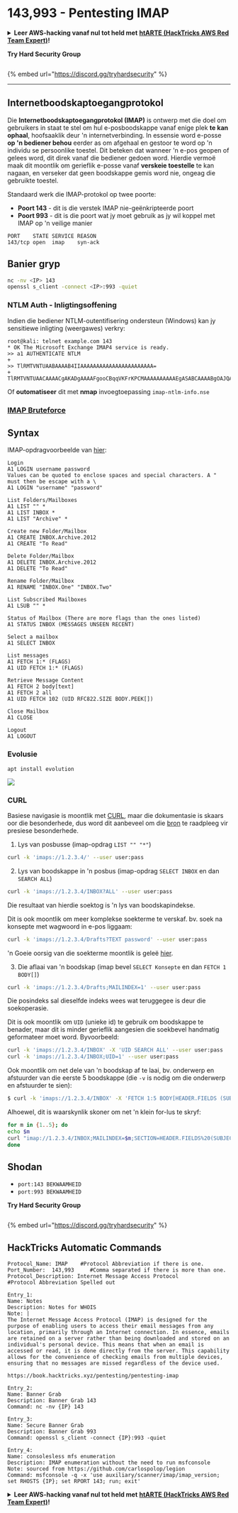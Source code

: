 # 143,993 - Pentesting IMAP

<details>

<summary><strong>Leer AWS-hacking vanaf nul tot held met</strong> <a href="https://training.hacktricks.xyz/courses/arte"><strong>htARTE (HackTricks AWS Red Team Expert)</strong></a><strong>!</strong></summary>

Ander maniere om HackTricks te ondersteun:

* As jy wil sien dat jou **maatskappy geadverteer word in HackTricks** of **HackTricks aflaai in PDF-formaat** Kyk na die [**INSKRYWINGSPLANNE**](https://github.com/sponsors/carlospolop)!
* Kry die [**amptelike PEASS & HackTricks swag**](https://peass.creator-spring.com)
* Ontdek [**Die PEASS Familie**](https://opensea.io/collection/the-peass-family), ons versameling van eksklusiewe [**NFTs**](https://opensea.io/collection/the-peass-family)
* **Sluit aan by die** 💬 [**Discord-groep**](https://discord.gg/hRep4RUj7f) of die [**telegram-groep**](https://t.me/peass) of **volg** ons op **Twitter** 🐦 [**@carlospolopm**](https://twitter.com/hacktricks\_live)**.**
* **Deel jou haktruuks deur PR's in te dien by die** [**HackTricks**](https://github.com/carlospolop/hacktricks) en [**HackTricks Cloud**](https://github.com/carlospolop/hacktricks-cloud) github-opslag.

</details>

**Try Hard Security Group**

<figure><img src="/.gitbook/assets/telegram-cloud-document-1-5159108904864449420.jpg" alt=""><figcaption></figcaption></figure>

{% embed url="https://discord.gg/tryhardsecurity" %}

***

## Internetboodskaptoegangprotokol

Die **Internetboodskaptoegangprotokol (IMAP)** is ontwerp met die doel om gebruikers in staat te stel om hul e-posboodskappe vanaf enige plek **te kan ophaal**, hoofsaaklik deur 'n internetverbinding. In essensie word e-posse **op 'n bediener behou** eerder as om afgehaal en gestoor te word op 'n individu se persoonlike toestel. Dit beteken dat wanneer 'n e-pos geopen of gelees word, dit direk vanaf die bediener gedoen word. Hierdie vermoë maak dit moontlik om gerieflik e-posse vanaf **verskeie toestelle** te kan nagaan, en verseker dat geen boodskappe gemis word nie, ongeag die gebruikte toestel.

Standaard werk die IMAP-protokol op twee poorte:

* **Poort 143** - dit is die verstek IMAP nie-geënkripteerde poort
* **Poort 993** - dit is die poort wat jy moet gebruik as jy wil koppel met IMAP op 'n veilige manier
```
PORT    STATE SERVICE REASON
143/tcp open  imap    syn-ack
```
## Banier gryp
```bash
nc -nv <IP> 143
openssl s_client -connect <IP>:993 -quiet
```
### NTLM Auth - Inligtingsoffening

Indien die bediener NTLM-outentifisering ondersteun (Windows) kan jy sensitiewe inligting (weergawes) verkry:
```
root@kali: telnet example.com 143
* OK The Microsoft Exchange IMAP4 service is ready.
>> a1 AUTHENTICATE NTLM
+
>> TlRMTVNTUAABAAAAB4IIAAAAAAAAAAAAAAAAAAAAAAA=
+ TlRMTVNTUAACAAAACgAKADgAAAAFgooCBqqVKFrKPCMAAAAAAAAAAEgASABCAAAABgOAJQAAAA9JAEkAUwAwADEAAgAKAEkASQBTADAAMQABAAoASQBJAFMAMAAxAAQACgBJAEkAUwAwADEAAwAKAEkASQBTADAAMQAHAAgAHwMI0VPy1QEAAAAA
```
Of **outomatiseer** dit met **nmap** invoegtoepassing `imap-ntlm-info.nse`

### [IMAP Bruteforce](../generic-methodologies-and-resources/brute-force.md#imap)

## Syntax

IMAP-opdragvoorbeelde van [hier](https://donsutherland.org/crib/imap):
```
Login
A1 LOGIN username password
Values can be quoted to enclose spaces and special characters. A " must then be escape with a \
A1 LOGIN "username" "password"

List Folders/Mailboxes
A1 LIST "" *
A1 LIST INBOX *
A1 LIST "Archive" *

Create new Folder/Mailbox
A1 CREATE INBOX.Archive.2012
A1 CREATE "To Read"

Delete Folder/Mailbox
A1 DELETE INBOX.Archive.2012
A1 DELETE "To Read"

Rename Folder/Mailbox
A1 RENAME "INBOX.One" "INBOX.Two"

List Subscribed Mailboxes
A1 LSUB "" *

Status of Mailbox (There are more flags than the ones listed)
A1 STATUS INBOX (MESSAGES UNSEEN RECENT)

Select a mailbox
A1 SELECT INBOX

List messages
A1 FETCH 1:* (FLAGS)
A1 UID FETCH 1:* (FLAGS)

Retrieve Message Content
A1 FETCH 2 body[text]
A1 FETCH 2 all
A1 UID FETCH 102 (UID RFC822.SIZE BODY.PEEK[])

Close Mailbox
A1 CLOSE

Logout
A1 LOGOUT
```
### Evolusie
```
apt install evolution
```
![](<../.gitbook/assets/image (528).png>)

### CURL

Basiese navigasie is moontlik met [CURL](https://ec.haxx.se/usingcurl/usingcurl-reademail#imap), maar die dokumentasie is skaars oor die besonderhede, dus word dit aanbeveel om die [bron](https://github.com/curl/curl/blob/master/lib/imap.c) te raadpleeg vir presiese besonderhede.

1. Lys van posbusse (imap-opdrag `LIST "" "*"`)
```bash
curl -k 'imaps://1.2.3.4/' --user user:pass
```
2. Lys van boodskappe in 'n posbus (imap-opdrag `SELECT INBOX` en dan `SEARCH ALL`)
```bash
curl -k 'imaps://1.2.3.4/INBOX?ALL' --user user:pass
```
Die resultaat van hierdie soektog is 'n lys van boodskapindekse.

Dit is ook moontlik om meer komplekse soekterme te verskaf. bv. soek na konsepte met wagwoord in e-pos liggaam:
```bash
curl -k 'imaps://1.2.3.4/Drafts?TEXT password' --user user:pass
```
'n Goeie oorsig van die soekterme moontlik is geleë [hier](https://www.atmail.com/blog/imap-commands/).

3. Die aflaai van 'n boodskap (imap bevel `SELECT Konsepte` en dan `FETCH 1 BODY[]`)
```bash
curl -k 'imaps://1.2.3.4/Drafts;MAILINDEX=1' --user user:pass
```
Die posindeks sal dieselfde indeks wees wat teruggegee is deur die soekoperasie.

Dit is ook moontlik om `UID` (unieke id) te gebruik om boodskappe te benader, maar dit is minder gerieflik aangesien die soekbevel handmatig geformateer moet word. Byvoorbeeld:
```bash
curl -k 'imaps://1.2.3.4/INBOX' -X 'UID SEARCH ALL' --user user:pass
curl -k 'imaps://1.2.3.4/INBOX;UID=1' --user user:pass
```
Ook moontlik om net dele van 'n boodskap af te laai, bv. onderwerp en afstuurder van die eerste 5 boodskappe (die `-v` is nodig om die onderwerp en afstuurder te sien):
```bash
$ curl -k 'imaps://1.2.3.4/INBOX' -X 'FETCH 1:5 BODY[HEADER.FIELDS (SUBJECT FROM)]' --user user:pass -v 2>&1 | grep '^<'
```
Alhoewel, dit is waarskynlik skoner om net 'n klein for-lus te skryf:
```bash
for m in {1..5}; do
echo $m
curl "imap://1.2.3.4/INBOX;MAILINDEX=$m;SECTION=HEADER.FIELDS%20(SUBJECT%20FROM)" --user user:pass
done
```
## Shodan

* `port:143 BEKWAAMHEID`
* `port:993 BEKWAAMHEID`

**Try Hard Security Group**

<figure><img src="/.gitbook/assets/telegram-cloud-document-1-5159108904864449420.jpg" alt=""><figcaption></figcaption></figure>

{% embed url="https://discord.gg/tryhardsecurity" %}

## HackTricks Automatic Commands
```
Protocol_Name: IMAP    #Protocol Abbreviation if there is one.
Port_Number:  143,993     #Comma separated if there is more than one.
Protocol_Description: Internet Message Access Protocol         #Protocol Abbreviation Spelled out

Entry_1:
Name: Notes
Description: Notes for WHOIS
Note: |
The Internet Message Access Protocol (IMAP) is designed for the purpose of enabling users to access their email messages from any location, primarily through an Internet connection. In essence, emails are retained on a server rather than being downloaded and stored on an individual's personal device. This means that when an email is accessed or read, it is done directly from the server. This capability allows for the convenience of checking emails from multiple devices, ensuring that no messages are missed regardless of the device used.

https://book.hacktricks.xyz/pentesting/pentesting-imap

Entry_2:
Name: Banner Grab
Description: Banner Grab 143
Command: nc -nv {IP} 143

Entry_3:
Name: Secure Banner Grab
Description: Banner Grab 993
Command: openssl s_client -connect {IP}:993 -quiet

Entry_4:
Name: consolesless mfs enumeration
Description: IMAP enumeration without the need to run msfconsole
Note: sourced from https://github.com/carlospolop/legion
Command: msfconsole -q -x 'use auxiliary/scanner/imap/imap_version; set RHOSTS {IP}; set RPORT 143; run; exit'
```
<details>

<summary><strong>Leer AWS-hacking vanaf nul tot held met</strong> <a href="https://training.hacktricks.xyz/courses/arte"><strong>htARTE (HackTricks AWS Red Team Expert)</strong></a><strong>!</strong></summary>

Ander maniere om HackTricks te ondersteun:

* As jy jou **maatskappy geadverteer wil sien in HackTricks** of **HackTricks in PDF wil aflaai** Kyk na die [**INSKRYWINGSPLANNE**](https://github.com/sponsors/carlospolop)!
* Kry die [**amptelike PEASS & HackTricks swag**](https://peass.creator-spring.com)
* Ontdek [**Die PEASS-familie**](https://opensea.io/collection/the-peass-family), ons versameling eksklusiewe [**NFT's**](https://opensea.io/collection/the-peass-family)
* **Sluit aan by die** 💬 [**Discord-groep**](https://discord.gg/hRep4RUj7f) of die [**telegram-groep**](https://t.me/peass) of **volg** ons op **Twitter** 🐦 [**@carlospolopm**](https://twitter.com/hacktricks\_live)**.**
* **Deel jou haktruuks deur PR's in te dien by die** [**HackTricks**](https://github.com/carlospolop/hacktricks) en [**HackTricks Cloud**](https://github.com/carlospolop/hacktricks-cloud) github-opslag.

</details>
